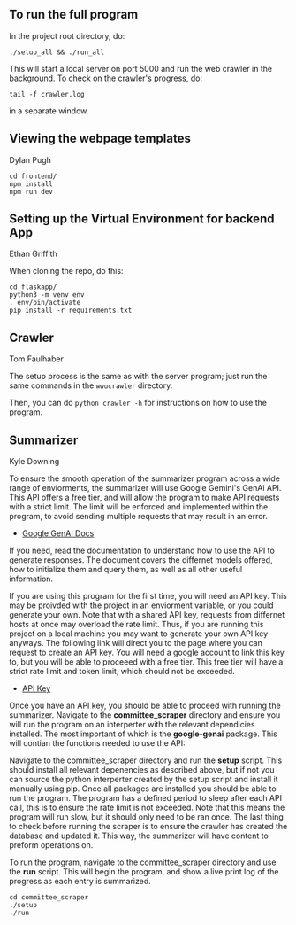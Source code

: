 ## To run the full program

In the project root directory, do:
```
./setup_all && ./run_all
```

This will start a local server on port 5000 and run the web crawler in the background. To check on the crawler's progress, do:
```
tail -f crawler.log
```
in a separate window.

## Viewing the webpage templates
Dylan Pugh

```
cd frontend/
npm install
npm run dev
```

## Setting up the Virtual Environment for backend App
Ethan Griffith

When cloning the repo, do this:
```
cd flaskapp/
python3 -m venv env
. env/bin/activate
pip install -r requirements.txt
```

## Crawler
Tom Faulhaber

The setup process is the same as with the server program; just run the same commands in the `wwucrawler` directory.

Then, you can do `python crawler -h` for instructions on how to use the program.

## Summarizer
Kyle Downing

To ensure the smooth operation of the summarizer program across a wide range of enviorments, the summarizer will use Google Gemini's GenAi API. This API offers a free tier, and will allow the program to make API requests with a strict limit. The limit will be enforced and implemented within the program, to avoid sending multiple requests that may result in an error.

- [Google GenAI Docs](https://ai.google.dev/gemini-api/docs)

If you need, read the documentation to understand how to use the API to generate responses. The document covers the differnet models offered, how to initialize them and query them, as well as all other useful information.

If you are using this program for the first time, you will need an API key. This may be proivded with the project in an enviorment variable, or you could generate your own. Note that with a shared API key, requests from differnet hosts at once may overload the rate limit. Thus, if you are running this project on a local machine you may want to generate your own API key anyways. The following link will direct you to the page where you can request to create an API key. You will need a google account to link this key to, but you will be able to proceeed with a free tier. This free tier will have a strict rate limit and token limit, which should not be exceeded. 

- [API Key](https://aistudio.google.com/api-keys)

Once you have an API key, you should be able to proceed with running the summarizer. Navigate to the **committee_scraper** directory and ensure you will run the program on an interperter with the relevant dependicies installed. The most important of which is the **google-genai** package. This will contian the functions needed to use the API:

Navigate to the committee_scraper directory and run the **setup** script. This should install all relevant depenencies as described above, but if not you can source the python interperter created by the setup script and install it manually using pip. Once all packages are installed you should be able to run the program. The program has a defined period to sleep after each API call, this is to ensure the rate limit is not exceeded. Note that this means the program will run slow, but it should only need to be ran once. The last thing to check before running the scraper is to ensure the crawler has created the database and updated it. This way, the summarizer will have content to preform operations on.

To run the program, navigate to the committee_scraper directory and use the **run** script. This will begin the program, and show a live print log of the progress as each entry is summarized.

```
cd committee_scraper
./setup
./run
```
